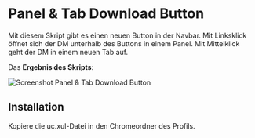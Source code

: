 # Panel & Tab Download Button
Mit diesem Skript gibt es einen neuen Button in der Navbar. Mit Linksklick öffnet sich der DM unterhalb des Buttons in einem 
Panel. Mit Mittelklick geht der DM in einem neuen Tab auf.

Das **Ergebnis des Skripts**:

![Screenshot Panel & Tab Download Button](https://github.com/ardiman/userChrome.js/raw/master/paneltabdownloadbutton/scr_paneltabdownloadbutton.png)

## Installation
Kopiere die uc.xul-Datei in den Chromeordner des Profils.